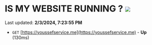 # IS MY WEBSITE RUNNING ? [![](https://img.shields.io/static/v1?label=Sponsor&message=%E2%9D%A4&logo=GitHub&color=%23fe8e86)](https://github.com/sponsors/<username>)

Last updated: **2/3/2024, 7:23:55 PM**

- `GET` [https://youssefservice.me](https://youssefservice.me) - **Up** (130ms)
